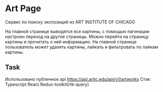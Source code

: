 # Art Page

Сервис по поиску экспозиций из ART INSTITUTE OF CHICAGO

На главной странице выводятся все картины, с помощью пагинации настроен переход на другие страницы.
Можно перейти на страницу картины и прочитать о ней информацию.
На главной странице пользователь может удалять картины, лайкать и фильтровать по лайкам картины.


## Task

Использовано публичное api https://api.artic.edu/api/v1/artworks
Стэк:
Typescript
React
Redux-toolkit(rtk-query)
